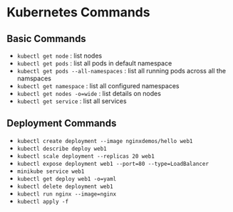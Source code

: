 # Kubernetes Commands

## Basic Commands
- `kubectl get node` : list nodes
- `kubectl get pods` : list all pods in default namespace
- `kubectl get pods --all-namespaces` : list all running pods across all the namspaces
- `kubectl get namespace` : list all configured namespaces
- `kubectl get nodes -o=wide` : list details on nodes
- `kubectl get service` : list all services

## Deployment Commands
- `kubectl create deployment --image nginxdemos/hello web1`
- `kubectl describe deploy web1`
- `kubectl scale deployment --replicas 20 web1`
- `kubectl expose deployment web1 --port=80 --type=LoadBalancer`
- `minikube service web1`
- `kubectl get deploy web1 -o=yaml`
- `kubectl delete deployment web1`
- `kubectl run nginx --image=nginx`
- `kubectl apply -f`
